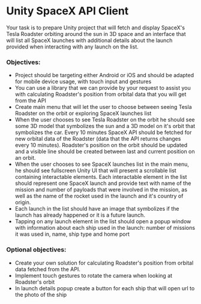 # Unity SpaceX API Client

Your task is to prepare Unity project that will fetch and display SpaceX's Tesla Roadster orbiting around the sun in 3D space and 
an interface that will list all SpaceX launches with additional details about the launch provided when interacting with any launch on the 
list.

### Objectives:

* Project should be targeting either Android or iOS and should be adapted for mobile device usage, with touch input and gestures
* You can use a library that we can provide by your request to assist you with calculating Roadster's position from orbital data that you will get from the API
* Create main menu that will let the user to choose between seeing Tesla Roadster on the orbit or exploring SpaceX launches list
* When the user chooses to see Tesla Roadster on the orbit he should see some 3D model that symbolizes the sun and a 3D model on it's orbit that symbolizes the car. Every 10 minutes SpaceX API should be fetched for new orbital data of the Roadster (data that the API returns changes every 10 minutes). Roadster's position on the orbit should be updated and a visible line should be created between last and current position on an orbit.
* When the user chooses to see SpaceX launches list in the main menu, he should see fullscreen Unity UI that will present a scrollable list containing interactable elements. Each interactable element in the list should represent one SpaceX launch and provide text with name of the mission and number of payloads that were involved in the mission, as well as the name of the rocket used in the launch and it's country of origin.
* Each launch in the list should have an image that symbolizes if the launch has already happened or it is a future launch.
* Tapping on any launch element in the list should open a popup window with information about each ship used in the launch: number of missions it was used in, name, ship type and home port

### Optional objectives:

* Create your own solution for calculating Roadster's position from orbital data fetched from the API.
* Implement touch gestures to rotate the camera when looking at Roadster's orbit
* In launch details popup create a button for each ship that will open url to the photo of the ship

